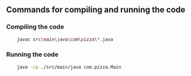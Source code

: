 ## Commands for compiling and running the code

### Compiling the code
```bash
    javac src\main\java\com\pizza\*.java
```

### Running the code
```bash
    java -cp ./src/main/java com.pizza.Main
```